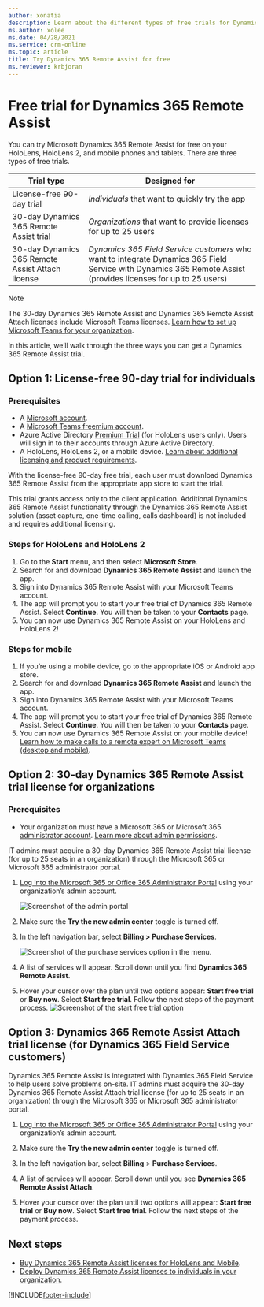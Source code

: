 ```yaml
---
author: xonatia
description: Learn about the different types of free trials for Dynamics 365 Remote Assist.
ms.author: xolee
ms.date: 04/28/2021
ms.service: crm-online
ms.topic: article
title: Try Dynamics 365 Remote Assist for free 
ms.reviewer: krbjoran
---
```


# Free trial for Dynamics 365 Remote Assist

You can try Microsoft Dynamics 365 Remote Assist for free on your HoloLens, HoloLens 2, and mobile phones and tablets. There are three types of free trials. 

|Trial type|Designed for|
|---------------------------|-----------------------------------|
|License-free 90-day trial|*Individuals* that want to quickly try the app|
|30-day Dynamics 365 Remote Assist trial|*Organizations* that want to provide licenses for up to 25 users|
|30-day Dynamics 365 Remote Assist Attach license|*Dynamics 365 Field Service customers* who want to integrate Dynamics 365 Field Service with Dynamics 365 Remote Assist (provides licenses for up to 25 users)|

  > [!NOTE]
  > The 30-day Dynamics 365 Remote Assist and Dynamics 365 Remote Assist Attach licenses include Microsoft Teams licenses. [Learn how to set up Microsoft Teams for your organization](https://docs.microsoft.com/dynamics365/mixed-reality/remote-assist/use-microsoft-teams-with-remote-assist). 

In this article, we’ll walk through the three ways you can get a Dynamics 365 Remote Assist trial. 


## Option 1: License-free 90-day trial for individuals

### Prerequisites

   - A [Microsoft account](https://account.microsoft.com/account).
   - A [Microsoft Teams freemium account](https://products.office.com/microsoft-teams/free).
   - Azure Active Directory [Premium Trial](https://azure.microsoft.com/trial/get-started-active-directory/) (for HoloLens users only). Users will sign in to their accounts through Azure Active Directory. 
   - A HoloLens, HoloLens 2, or a mobile device. [Learn about additional licensing and product requirements](./requirements.md).

With the license-free 90-day free trial, each user must download Dynamics 365 Remote Assist from the appropriate app store to start the trial. 

This trial grants access only to the client application. Additional Dynamics 365 Remote Assist functionality through the Dynamics 365 Remote Assist solution (asset capture, one-time calling, calls dashboard) is not included and requires additional licensing.

### Steps for HoloLens and HoloLens 2
1.	Go to the **Start** menu, and then select **Microsoft Store**. 
2.	Search for and download **Dynamics 365 Remote Assist** and launch the app.
3.	Sign into Dynamics 365 Remote Assist with your Microsoft Teams account. 
4.	The app will prompt you to start your free trial of Dynamics 365 Remote Assist. Select **Continue**. You will then be taken to your **Contacts** page.  
5.	You can now use Dynamics 365 Remote Assist on your HoloLens and HoloLens 2!  

### Steps for mobile
1.	If you’re using a mobile device, go to the appropriate iOS or Android app store.
2.	Search for and download **Dynamics 365 Remote Assist** and launch the app.
3.	Sign into Dynamics 365 Remote Assist with your Microsoft Teams account. 
4.	The app will prompt you to start your free trial of Dynamics 365 Remote Assist. Select **Continue**. You will then be taken to your **Contacts** page.  
5.	You can now use Dynamics 365 Remote Assist on your mobile device! [Learn how to make calls to a remote expert on Microsoft Teams (desktop and mobile)](mobile-app/making-calls-with-ar.md).

## Option 2: 30-day Dynamics 365 Remote Assist trial license for organizations

### Prerequisites

- Your organization must have a Microsoft 365 or Microsoft 365 [administrator account](https://www.microsoft.com/microsoft-365/business/office-365-administration). [Learn more about admin permissions](/office365/admin/admin-overview/admin-overview?view=o365-worldwide). 

IT admins must acquire a 30-day Dynamics 365 Remote Assist trial license (for up to 25 seats in an organization) through the Microsoft 365 or Microsoft 365 administrator portal. 

1.	[Log into the Microsoft 365 or Office 365 Administrator Portal](https://www.microsoft.com/microsoft-365/business/office-365-administration) using your organization’s admin account.

    ![Screenshot of the admin portal](./media/buy_1.png "Admin portal")

2. Make sure the **Try the new admin center** toggle is turned off.


3.	In the left navigation bar, select **Billing > Purchase Services**. 

    ![Screenshot of the purchase services option in the menu.](./media/buy_3.png "Purchase services")

4.	A list of services will appear. Scroll down until you find **Dynamics 365 Remote Assist**.

5.	Hover your cursor over the plan until two options appear: **Start free trial** or **Buy now**. Select **Start free trial**. Follow the next steps of the payment process. 
    ![Screenshot of the start free trial option](./media/buy_5.png "Start free trial")

## Option 3: Dynamics 365 Remote Assist Attach trial license (for Dynamics 365 Field Service customers)

Dynamics 365 Remote Assist is integrated with Dynamics 365 Field Service to help users solve problems on-site. IT admins must acquire the 30-day Dynamics 365 Remote Assist Attach trial license (for up to 25 seats in an organization) through the Microsoft 365 or Microsoft 365 administrator portal. 

1.	[Log into the Microsoft 365 or Office 365 Administrator Portal](https://www.microsoft.com/microsoft-365/business/office-365-administration) using your organization’s admin account.
 
2.	Make sure the **Try the new admin center** toggle is turned off.
  
3.	In the left navigation bar, select **Billing** > **Purchase Services**. 
 
4.	A list of services will appear. Scroll down until you see **Dynamics 365 Remote Assist Attach**.

5.	Hover your cursor over the plan until two options will appear: **Start free trial** or **Buy now**. Select **Start free trial**. Follow the next steps of the payment process. 

## Next steps
- [Buy Dynamics 365 Remote Assist licenses for HoloLens and Mobile](buy-remote-assist.md). 
- [Deploy Dynamics 365 Remote Assist licenses to individuals in your organization](deploy-remote-assist.md). 



[!INCLUDE[footer-include](../includes/footer-banner.md)]

